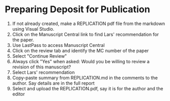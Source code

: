 # Preparing Deposit for Publication

1. If not already created, make a REPLICATION pdf file from the markdown using Visual Studio.
2. Click on the Manuscript Central link to find Lars' recommendation for the paper.
3. Use LastPass to access Manuscript Central
4. Click on the review tab and identify the MC number of the paper
5. Select "Continue Review"
6. Always click "Yes" when asked: Would you be willing to review a revision of this manuscript?
7. Select Lars' recommendation
8. Copy-paste summary from REPLICATION.md in the comments to the author. Say details are in the full report
9. Select and upload the REPLICATION.pdf, say it is for the author and the editor
